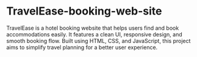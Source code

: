 # TravelEase-booking-web-site
TravelEase is a hotel booking website that helps users find and book accommodations easily. It features a clean UI, responsive design, and smooth booking flow. Built using HTML, CSS, and JavaScript, this project aims to simplify travel planning for a better user experience.
